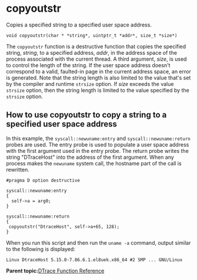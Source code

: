 
# copyoutstr

Copies a specified string to a specified user space address.

```
void copyoutstr(char * *string*, uintptr_t *addr*, size_t *size*)
```

The `copyoutstr` function is a destructive function that copies the specified string, *string*, to a specified address, *addr*, in the address space of the process associated with the current thread. A third argument, *size*, is used to control the length of the string. If the user space address doesn't correspond to a valid, faulted-in page in the current address space, an error is generated. Note that the string length is also limited to the value that's set by the compiler and runtime `strsize` option. If *size* exceeds the value `strsize` option, then the string length is limited to the value specified by the `strsize` option.

## How to use copyoutstr to copy a string to a specified user space address

In this example, the `syscall::newuname:entry` and `syscall::newuname:return` probes are used. The entry probe is used to populate a user space address with the first argument used in the entry probe. The return probe writes the string "DTraceHost" into the address of the first argument. When any process makes the `newuname` system call, the hostname part of the call is rewritten.

```
#pragma D option destructive

syscall::newuname:entry 
{ 
  self->a = arg0; 
}

syscall::newuname:return 
{
 copyoutstr("DtraceHost", self->a+65, 128);
}
```

When you run this script and then run the `uname -a` command, output similar to the following is displayed:

```
Linux DtraceHost 5.15.0-7.86.6.1.el8uek.x86_64 #2 SMP ... GNU/Linux
```

**Parent topic:**[DTrace Function Reference](../reference/dtrace_functions.md)

